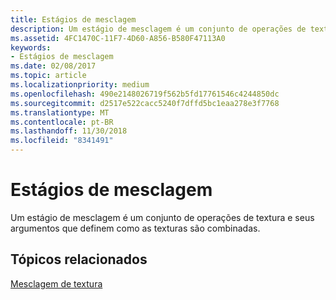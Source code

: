 ```yaml
---
title: Estágios de mesclagem
description: Um estágio de mesclagem é um conjunto de operações de textura e seus argumentos que definem como as texturas são combinadas.
ms.assetid: 4FC1470C-11F7-4D60-A856-B580F47113A0
keywords:
- Estágios de mesclagem
ms.date: 02/08/2017
ms.topic: article
ms.localizationpriority: medium
ms.openlocfilehash: 490e2148026719f562b5fd17761546c4244850dc
ms.sourcegitcommit: d2517e522cacc5240f7dffd5bc1eaa278e3f7768
ms.translationtype: MT
ms.contentlocale: pt-BR
ms.lasthandoff: 11/30/2018
ms.locfileid: "8341491"
---
```

# <a name="blending-stages"></a>Estágios de mesclagem


Um estágio de mesclagem é um conjunto de operações de textura e seus argumentos que definem como as texturas são combinadas.

## <a name="span-idrelated-topicsspanrelated-topics"></a><span id="related-topics"></span>Tópicos relacionados


[Mesclagem de textura](texture-blending.md)

 

 




